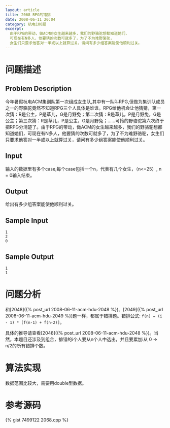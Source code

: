 ```yaml
---
layout: article
title: 2068 RPG的错排
date: 2008-06-11 20:04
category: 杭电100题
excerpt:
  由于RPG的带动，做ACM的女生越来越多，我们的野骆驼想都知道她们，
  可现在有N多人，他要猜的次数可就多了，为了不为难野骆驼，
  女生们只要求他答对一半或以上就算过关，请问有多少组答案能使他顺利过关。
---
```

# 问题描述

## Problem Description

今年暑假杭电ACM集训队第一次组成女生队,其中有一队叫RPG,但做为集训队成员之一的野骆驼竟然不知道RPG三个人具体是谁谁。RPG给他机会让他猜猜，第一次猜：R是公主，P是草儿，G是月野兔；第二次猜：R是草儿，P是月野兔，G是公主；第三次猜：R是草儿，P是公主，G是月野兔；......可怜的野骆驼第六次终于把RPG分清楚了。由于RPG的带动，做ACM的女生越来越多，我们的野骆驼想都知道她们，可现在有N多人，他要猜的次数可就多了，为了不为难野骆驼，女生们只要求他答对一半或以上就算过关，请问有多少组答案能使他顺利过关。

## Input

输入的数据里有多个case,每个case包括一个n，代表有几个女生，（n<=25）, n = 0输入结束。

## Output

给出有多少组答案能使他顺利过关。

## Sample Input

    1
    2
    0

## Sample Output

    1
    1

# 问题分析

和[2048]({% post_url 2008-06-11-acm-hdu-2048 %})、[2049]({% post_url 2008-06-11-acm-hdu-2049 %})题一样，都属于错排题。错排公式: `f(n) = (i - 1) * [f(n-1) + f(n-2)]`。

具体的推导请查看[2048]({% post_url 2008-06-11-acm-hdu-2048 %})。当然，本题目还涉及到组合，排错的i个人要从n个人中选出，并且要累加i从 0 -> n/2的所有错排个数。

# 算法实现

数据范围比较大，需要用double型数据。

# 参考源码

{% gist 7499122 2068.cpp %}
